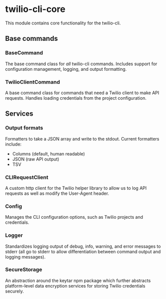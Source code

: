 # twilio-cli-core

This module contains core functionality for the twilio-cli.

## Base commands

### BaseCommand

The base command class for _all_ twilio-cli commands. Includes support for configuration management, logging, and output formatting.

### TwilioClientCommand

A base command class for commands that need a Twilio client to make API requests. Handles loading credentials from the project configuration.

## Services

### Output formats

Formatters to take a JSON array and write to the stdout. Current formatters include:

- Columns (default, human readable)
- JSON (raw API output)
- TSV

### CLIRequestClient

A custom http client for the Twilio helper library to allow us to log API requests as well as modify the User-Agent header.

### Config

Manages the CLI configuration options, such as Twilio projects and credentials.

### Logger

Standardizes logging output of debug, info, warning, and error messages to stderr (all go to stderr to allow differentiation between command output and logging messages).

### SecureStorage

An abstraction around the keytar npm package which further abstracts platform-level data encryption services for storing Twilio credentials securely.
